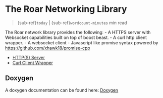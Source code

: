 # The Roar Networking Library

> {sub-ref}`today` | {sub-ref}`wordcount-minutes` min read

The Roar network library provides the following:
    - A HTTPS server with Websocket capabilities built on top of boost beast.
    - A curl http client wrapper.
    - A websocket client
    - Javascript like promise syntax powered by https://github.com/xhawk18/promise-cpp

- [HTTP(S) Server](http/server.md)
- [Curl Client Wrapper](http/curl.md)

## Doxygen

A doxygen documentation can be found here: <a href="doxygen/index.html">Doxygen</a>